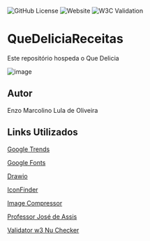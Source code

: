 ![GitHub License](https://img.shields.io/github/license/maarcolino/QueDeliciaReceitas)
![Website](https://img.shields.io/website?url=https%3A%2F%2Fmaarcolino.github.io%2FQueDeliciaReceitas%2F)
![W3C Validation](https://img.shields.io/w3c-validation/html?targetUrl=https%3A%2F%2Fmaarcolino.github.io%2FQueDeliciaReceitas%2F)




# QueDeliciaReceitas
Este repositório hospeda o Que Delicia

![image](https://github.com/maarcolino/QueDeliciaReceitas/assets/75769214/30983af6-1e9f-4d8f-8693-991488684580)
## Autor
Enzo Marcolino Lula de Oliveira
## Links Utilizados
[Google Trends](https://trends.google.com.br/trends/) 

[Google Fonts](https://fonts.google.com)

[Drawio](https://draw.io)

[IconFinder](https://www.iconfinder.com)

[Image Compressor](https://imagecompressor.com)

[Professor José de Assis](https://joseassis.com.br/index.html)

[Validator w3 Nu Checker](https://validator.w3.org)
